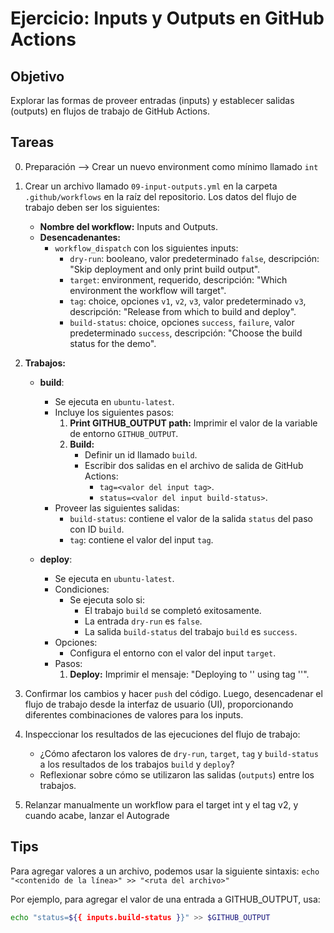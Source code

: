 # Ejercicio: Inputs y Outputs en GitHub Actions

## Objetivo

Explorar las formas de proveer entradas (inputs) y establecer salidas (outputs) en flujos de trabajo de GitHub Actions.

## Tareas
0. Preparación --> Crear un nuevo environment como mínimo llamado `int`

1. Crear un archivo llamado `09-input-outputs.yml` en la carpeta `.github/workflows` en la raíz del repositorio. Los datos del flujo de trabajo deben ser los siguientes:

   - **Nombre del workflow:** Inputs and Outputs.
   - **Desencadenantes:** 
     - `workflow_dispatch` con los siguientes inputs:
       - `dry-run`: booleano, valor predeterminado `false`, descripción: "Skip deployment and only print build output".
       - `target`: environment, requerido, descripción: "Which environment the workflow will target".
       - `tag`: choice, opciones `v1`, `v2`, `v3`, valor predeterminado `v3`, descripción: "Release from which to build and deploy".
       - `build-status`: choice, opciones `success`, `failure`, valor predeterminado `success`, descripción: "Choose the build status for the demo".

2. **Trabajos:**
   - **build**:
     - Se ejecuta en `ubuntu-latest`.
     - Incluye los siguientes pasos:
       1. **Print GITHUB_OUTPUT path:** Imprimir el valor de la variable de entorno `GITHUB_OUTPUT`.
       2. **Build:** 
          - Definir un id llamado `build`.
          - Escribir dos salidas en el archivo de salida de GitHub Actions:
            - `tag=<valor del input tag>`.
            - `status=<valor del input build-status>`.
     - Proveer las siguientes salidas:
       - `build-status`: contiene el valor de la salida `status` del paso con ID `build`.
       - `tag`: contiene el valor del input `tag`.

   - **deploy**:
     - Se ejecuta en `ubuntu-latest`.
     - Condiciones:
       - Se ejecuta solo si:
         - El trabajo `build` se completó exitosamente.
         - La entrada `dry-run` es `false`.
         - La salida `build-status` del trabajo `build` es `success`.
     - Opciones:
       - Configura el entorno con el valor del input `target`.
     - Pasos:
       1. **Deploy:** Imprimir el mensaje: "Deploying to '<valor del target>' using tag '<valor del tag>'".

3. Confirmar los cambios y hacer `push` del código. Luego, desencadenar el flujo de trabajo desde la interfaz de usuario (UI), proporcionando diferentes combinaciones de valores para los inputs.

4. Inspeccionar los resultados de las ejecuciones del flujo de trabajo:
   - ¿Cómo afectaron los valores de `dry-run`, `target`, `tag` y `build-status` a los resultados de los trabajos `build` y `deploy`?
   - Reflexionar sobre cómo se utilizaron las salidas (`outputs`) entre los trabajos.
  
5. Relanzar manualmente un workflow para el target int y el tag v2, y cuando acabe, lanzar el Autograde
## Tips

Para agregar valores a un archivo, podemos usar la siguiente sintaxis: `echo "<contenido de la línea>" >> "<ruta del archivo>"`

Por ejemplo, para agregar el valor de una entrada a GITHUB_OUTPUT, usa:
  ```bash
echo "status=${{ inputs.build-status }}" >> $GITHUB_OUTPUT
   ```

